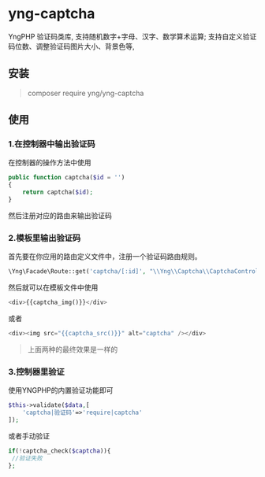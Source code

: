 # yng-captcha

YngPHP 验证码类库, 支持随机数字+字母、汉字、数学算术运算; 支持自定义验证码位数、调整验证码图片大小、背景色等,

## 安装
> composer require yng/yng-captcha


## 使用

### 1.在控制器中输出验证码

在控制器的操作方法中使用

```php
public function captcha($id = '')
{
	return captcha($id);
}
```
然后注册对应的路由来输出验证码


### 2.模板里输出验证码

首先要在你应用的路由定义文件中，注册一个验证码路由规则。

```php
\Yng\Facade\Route::get('captcha/[:id]', "\\Yng\\Captcha\\CaptchaController@index");
```

然后就可以在模板文件中使用
```php
<div>{{captcha_img()}}</div>
```
或者
```php
<div><img src="{{captcha_src()}}" alt="captcha" /></div>
```
> 上面两种的最终效果是一样的


### 3.控制器里验证

使用YNGPHP的内置验证功能即可
```php
$this->validate($data,[
    'captcha|验证码'=>'require|captcha'
]);
```
或者手动验证
```php
if(!captcha_check($captcha)){
 //验证失败
};
```